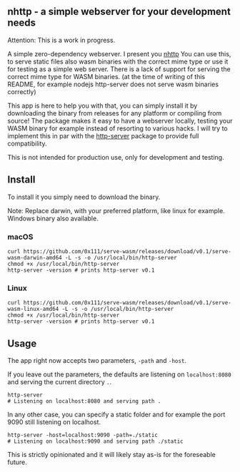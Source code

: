 ## nhttp - a simple webserver for your development needs

Attention: This is a work in progress.

A simple zero-dependency webserver. I present you [nhttp](https://nhttp.org)
You can use this, to serve static files also wasm binaries with the correct mime type or use it for testing as a simple web server.
There is a lack of support for serving the correct mime type for WASM binaries. (at the time of writing of this README, for example nodejs http-server does not serve wasm binaries correctly)

This app is here to help you with that, you can simply install it by downloading the binary from releases for any platform or compiling from source!
The package makes it easy to have a webserver locally, testing your WASM binary for example instead of resorting to various hacks. I will try to implement this in par with the [http-server](https://www.npmjs.com/package/http-server) package to provide full compatibility.

This is not intended for production use, only for development and testing.

## Install
To install it you simply need to download the binary.

Note: Replace darwin, with your preferred platform, like linux for example. Windows binary also available.

### macOS
```shell
curl https://github.com/0x111/serve-wasm/releases/download/v0.1/serve-wasm-darwin-amd64 -L -s -o /usr/local/bin/http-server
chmod +x /usr/local/bin/http-server
http-server -version # prints http-server v0.1
```

### Linux
```shell
curl https://github.com/0x111/serve-wasm/releases/download/v0.1/serve-wasm-linux-amd64 -L -s -o /usr/local/bin/http-server
chmod +x /usr/local/bin/http-server
http-server -version # prints http-server v0.1
```


## Usage
The app right now accepts two parameters, `-path` and `-host`.

If you leave out the parameters, the defaults are listening on `localhost:8080` and serving the current directory `.`.
```shell
http-server
# Listening on localhost:8080 and serving path .
```

In any other case, you can specify a static folder and for example the port 9090 still listening on localhost.
```shell
http-server -host=localhost:9090 -path=./static
# Listening on localhost:9090 and serving path ./static
```

This is strictly opinionated and it will likely stay as-is for the foreseable future.
